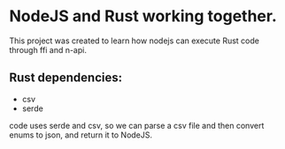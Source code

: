 # NodeJS and Rust working together.

This project was created to learn how nodejs can execute Rust code through ffi and n-api.

## Rust dependencies:

* csv
* serde


code uses serde and csv, so we can parse a csv file and then convert enums to json, and return it
to NodeJS.

